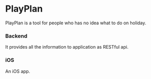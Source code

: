 # PlayPlan
PlayPlan is a tool for people who has no idea what to do on holiday.
### Backend
It provides all the information to application as RESTful api.
### iOS
An iOS app.